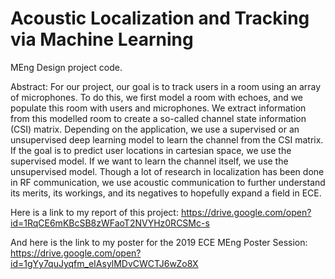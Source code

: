 # Acoustic Localization and Tracking via Machine Learning
MEng Design project code.

Abstract:
For our project, our goal is to track users in a room using an array of microphones. To do this,
we first model a room with echoes, and we populate this room with users and microphones. We
extract information from this modelled room to create a so-called channel state information (CSI)
matrix. Depending on the application, we use a supervised or an unsupervised deep learning
model to learn the channel from the CSI matrix. If the goal is to predict user locations in cartesian
space, we use the supervised model. If we want to learn the channel itself, we use the unsupervised
model. Though a lot of research in localization has been done in RF communication, we use acoustic
communication to further understand its merits, its workings, and its negatives to hopefully expand
a field in ECE.

Here is a link to my report of this project:
https://drive.google.com/open?id=1RqCE6mKBcSB8zWFaoT2NVYHz0RCSMc-s

And here is the link to my poster for the 2019 ECE MEng Poster Session:
https://drive.google.com/open?id=1gYy7quJyqfm_eIAsylMDvCWCTJ6wZo8X



